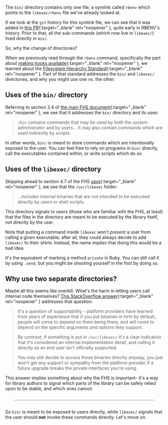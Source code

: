 The `bin/` directory contains only one file, a symlink called `rbenv` which points to the `libexec/rbenv` file we've already looked at.

If we look at the `git` history for this symlink file, we can see that it was added in [this PR](https://github.com/rbenv/rbenv/pull/3/files){:target="_blank" rel="noopener" }, quite early in RBENV's history.  Prior to that, all the sub-commands (which now live in `libexec/`) lived directly in `bin/`.

So, why the change of directories?

When we previously read through the `rbenv` command, specifically the part about [making hooks available](/rbenv/rbenv/making-hooks-available){:target="_blank" rel="noopener" }, we learned about the [Filesystem Hierarchy Standard](https://es.wikipedia.org/wiki/Filesystem_Hierarchy_Standard){:target="_blank" rel="noopener" }.  Part of that standard addresses the `bin/` and `libexec/` directories, and why you might use one vs. the other.

## Uses of the `bin/` directory

Referring to section 3.4 of [the main FHS document](https://web.archive.org/web/20230502051228/https://refspecs.linuxfoundation.org/FHS_3.0/fhs-3.0.pdf){:target="_blank" rel="noopener" }, we see that it addresses the `bin/` directory and its uses:

> `/bin` contains commands that may be used by both the system administrator and by users... It may also contain commands which are used indirectly by scripts.

In other words, `bin/` is meant to store commands which are intentionally exposed to the user.  You can feel free to rely on programs in `bin/` directly, call the executables contained within, or write scripts which do so.

## Uses of the `libexec/` directory

Skipping ahead to section 4.7 of the FHS [says](https://web.archive.org/web/20230502051228/https://refspecs.linuxfoundation.org/FHS_3.0/fhs-3.0.pdf){:target="_blank" rel="noopener" }, we see that the `/usr/libexec` folder:

> ...includes internal binaries that are not intended to be executed directly by users or shell
scripts.

This directory signals to users (those who are familiar with the FHS, at least) that the files in the directory are meant to be executed by the library itself, not directly by the user.

Note that putting a command inside `libexec` won't *prevent* a user from calling a given executable; after all, they could always decide to add `libexec/` to their `$PATH`.  Instead, the name *implies* that doing this would be a bad idea.

It's the equivalent of marking a method `private` in Ruby.  You can still call it by using `.send`, but you might be shooting yourself in the foot by doing so.

## Why use two separate directories?

Maybe all this seems like overkill.  What's the harm in letting users call internal code themselves?  [This StackOverflow answer](https://unix.stackexchange.com/a/386015/142469){:target="_blank" rel="noopener" } addresses that question:

> It's a question of supportability - platform providers have learned from years of experience that if you put binaries in `PATH` by default, people will come to depend on them being there, and will come to depend on the specific arguments and options they support.
>
> By contrast, if something is put in `/usr/libexec/` it's a clear indication that it's considered an internal implementation detail, and calling it directly as an end user isn't officially supported.
>
> You may still decide to access those binaries directly anyway, you just won't get any support or sympathy from the platform provider if a future upgrade breaks the private interfaces you're using.

This answer implies something about why the FHS is important- it's a way for library authors to signal which parts of the library can be safely relied upon to be stable, and which ones cannot.

<div style="margin: 2em; border-bottom: 1px solid grey"></div>

So `bin/` is meant to be exposed to users directly, while `libexec/` signals that the user should **not** invoke these commands directly.  Let's move on.
